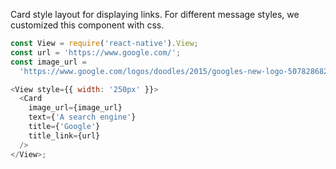Card style layout for displaying links. For different message styles, we customized this component with css.

```js
const View = require('react-native').View;
const url = 'https://www.google.com/';
const image_url =
  'https://www.google.com/logos/doodles/2015/googles-new-logo-5078286822539264.3-hp2x.gif';

<View style={{ width: '250px' }}>
  <Card
    image_url={image_url}
    text={'A search engine'}
    title={'Google'}
    title_link={url}
  />
</View>;
```
